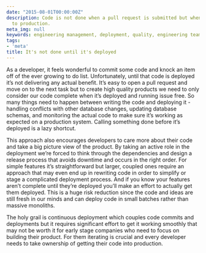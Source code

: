 ```yaml
---
date: "2015-08-01T00:00:00Z"
description: Code is not done when a pull request is submitted but when it's deployed
  to production.
meta_img: null
keywords: engineering management, deployment, quality, engineering teams
tags:
- 'meta'
title: It's not done until it's deployed
---
```


As a developer, it feels wonderful to commit some code and knock an item off of the ever growing to do list. Unfortunately, until that code is deployed it’s not delivering any actual benefit. It’s easy to open a pull request and move on to the next task but to create high quality products we need to only consider our code complete when it’s deployed and running issue free. So many things need to happen between writing the code and deploying it - handling conflicts with other database changes, updating database schemas, and monitoring the actual code to make sure it’s working as expected on a production system. Calling something done before it’s deployed is a lazy shortcut.

This approach also encourages developers to care more about their code and take a big picture view of the product. By taking an active role in the deployment we’re forced to think through the dependencies and design a release process that avoids downtime and occurs in the right order. For simple features it’s straightforward but larger, coupled ones require an approach that may even end up in rewriting code in order to simplify or stage a complicated deployment process. And if you know your features aren’t complete until they’re deployed you’ll make an effort to actually get them deployed. This is a huge risk reduction since the code and ideas are still fresh in our minds and can deploy code in small batches rather than massive monoliths.

The holy grail is continuous deployment which couples code commits and deployments but it requires significant effort to get it working smoothly that may not be worth it for early stage companies who need to focus on building their product. For them iterating is crucial and every developer needs to take ownership of getting their code into production.
